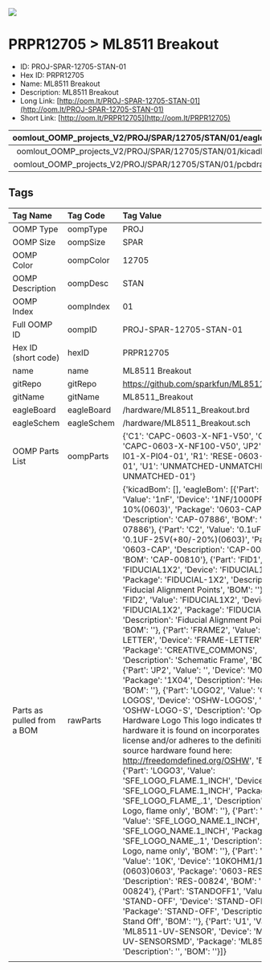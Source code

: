 


  
![][im]
# PRPR12705 > ML8511 Breakout

- ID: PROJ-SPAR-12705-STAN-01
- Hex ID: PRPR12705
- Name: ML8511 Breakout
- Description: ML8511 Breakout
- Long Link: [http://oom.lt/PROJ-SPAR-12705-STAN-01](http://oom.lt/PROJ-SPAR-12705-STAN-01)
- Short Link: [http://oom.lt/PRPR12705](http://oom.lt/PRPR12705)
  

|oomlout_OOMP_projects_V2/PROJ/SPAR/12705/STAN/01/eagleImage.png|oomlout_OOMP_projects_V2/PROJ/SPAR/12705/STAN/01/eagleSchemImage.png|oomlout_OOMP_projects_V2/PROJ/SPAR/12705/STAN/01/kicadPcb3dFront.png|oomlout_OOMP_projects_V2/PROJ/SPAR/12705/STAN/01/kicadPcb3dBack.png|
| :---: | :---: | :---: | :---: |
|oomlout_OOMP_projects_V2/PROJ/SPAR/12705/STAN/01/kicadPcb3d.png|oomlout_OOMP_projects_V2/PROJ/SPAR/12705/STAN/01/bomBack.png|oomlout_OOMP_projects_V2/PROJ/SPAR/12705/STAN/01/bomFront.png|oomlout_OOMP_projects_V2/PROJ/SPAR/12705/STAN/01/pcbdraw.svg|
|oomlout_OOMP_projects_V2/PROJ/SPAR/12705/STAN/01/pcbdrawBack.svg||||

## Tags
  

|Tag Name|Tag Code|Tag Value|
| :--- | :--- | :--- |
|OOMP Type|oompType|PROJ|
|OOMP Size|oompSize|SPAR|
|OOMP Color|oompColor|12705|
|OOMP Description|oompDesc|STAN|
|OOMP Index|oompIndex|01|
|Full OOMP ID|oompID|PROJ-SPAR-12705-STAN-01|
|Hex ID (short code)|hexID|PRPR12705|
|name|name|ML8511 Breakout|
|gitRepo|gitRepo|https://github.com/sparkfun/ML8511_Breakout|
|gitName|gitName|ML8511_Breakout|
|eagleBoard|eagleBoard|/hardware/ML8511_Breakout.brd|
|eagleSchem|eagleSchem|/hardware/ML8511_Breakout.sch|
|OOMP Parts List|oompParts|{'C1': 'CAPC-0603-X-NF1-V50', 'C2': 'CAPC-0603-X-NF100-V50', 'JP2': 'HEAD-I01-X-PI04-01', 'R1': 'RESE-0603-X-O103-01', 'U1': 'UNMATCHED-UNMATCHED-X-UNMATCHED-01'}|
|Parts as pulled from a BOM|rawParts|{'kicadBom': [], 'eagleBom': [{'Part': 'C1', 'Value': '1nF', 'Device': '1NF/1000PF-50V-10%(0603)', 'Package': '0603-CAP', 'Description': 'CAP-07886', 'BOM': 'CAP-07886'}, {'Part': 'C2', 'Value': '0.1uF', 'Device': '0.1UF-25V(+80/-20%)(0603)', 'Package': '0603-CAP', 'Description': 'CAP-00810', 'BOM': 'CAP-00810'}, {'Part': 'FID1', 'Value': 'FIDUCIAL1X2', 'Device': 'FIDUCIAL1X2', 'Package': 'FIDUCIAL-1X2', 'Description': 'Fiducial Alignment Points', 'BOM': ''}, {'Part': 'FID2', 'Value': 'FIDUCIAL1X2', 'Device': 'FIDUCIAL1X2', 'Package': 'FIDUCIAL-1X2', 'Description': 'Fiducial Alignment Points', 'BOM': ''}, {'Part': 'FRAME2', 'Value': 'FRAME-LETTER', 'Device': 'FRAME-LETTER', 'Package': 'CREATIVE_COMMONS', 'Description': 'Schematic Frame', 'BOM': ''}, {'Part': 'JP2', 'Value': '', 'Device': 'M04PTH', 'Package': '1X04', 'Description': 'Header 4', 'BOM': ''}, {'Part': 'LOGO2', 'Value': 'OSHW-LOGOS', 'Device': 'OSHW-LOGOS', 'Package': 'OSHW-LOGO-S', 'Description': 'Open Source Hardware Logo This logo indicates the piece of hardware it is found on incorporates a OSHW license and/or adheres to the definition of open source hardware found here: http://freedomdefined.org/OSHW', 'BOM': ''}, {'Part': 'LOGO3', 'Value': 'SFE_LOGO_FLAME.1_INCH', 'Device': 'SFE_LOGO_FLAME.1_INCH', 'Package': 'SFE_LOGO_FLAME_.1', 'Description': 'SFE Logo, flame only', 'BOM': ''}, {'Part': 'LOGO4', 'Value': 'SFE_LOGO_NAME.1_INCH', 'Device': 'SFE_LOGO_NAME.1_INCH', 'Package': 'SFE_LOGO_NAME_.1', 'Description': 'SFE Logo, name only', 'BOM': ''}, {'Part': 'R1', 'Value': '10K', 'Device': '10KOHM1/10W1%(0603)0603', 'Package': '0603-RES', 'Description': 'RES-00824', 'BOM': 'RES-00824'}, {'Part': 'STANDOFF1', 'Value': 'STAND-OFF', 'Device': 'STAND-OFF', 'Package': 'STAND-OFF', 'Description': '#4 Stand Off', 'BOM': ''}, {'Part': 'U1', 'Value': 'ML8511-UV-SENSOR', 'Device': 'ML8511-UV-SENSORSMD', 'Package': 'ML8511', 'Description': '', 'BOM': ''}]}|
||||



[im]: PROJ/SPAR/12705/STAN/01/kicadPcb3d_450.png
